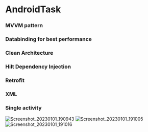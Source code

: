 # AndroidTask
### MVVM pattern
### Databinding for best performance
### Clean Architecture
### Hilt Dependency Injection
### Retrofit
### XML
### Single activity 



![Screenshot_20230101_190943](https://user-images.githubusercontent.com/22664709/210179218-90407d59-a62d-4d51-988a-0060ae630a38.png)
![Screenshot_20230101_191005](https://user-images.githubusercontent.com/22664709/210179219-3ca31431-ab6f-4367-aa3a-3eca828ec4e7.png)
![Screenshot_20230101_191016](https://user-images.githubusercontent.com/22664709/210179223-611e169a-310c-4f9d-b2dd-e857207a63d7.png)
